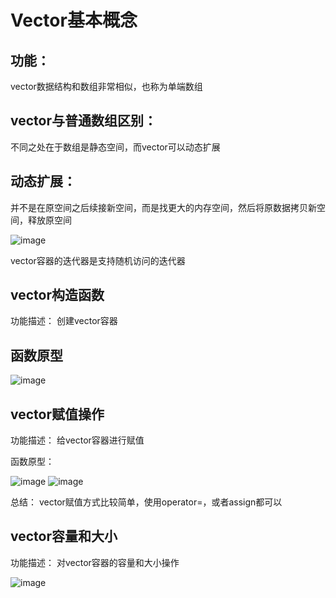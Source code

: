 
# Vector基本概念

## 功能：

vector数据结构和数组非常相似，也称为单端数组

## vector与普通数组区别：

不同之处在于数组是静态空间，而vector可以动态扩展

## 动态扩展：

并不是在原空间之后续接新空间，而是找更大的内存空间，然后将原数据拷贝新空间，释放原空间

![image](https://user-images.githubusercontent.com/38579506/128698360-76f6a637-4cd6-4520-a2c9-240087ffb816.png)

vector容器的迭代器是支持随机访问的迭代器

## vector构造函数

功能描述： 创建vector容器

## 函数原型

![image](https://user-images.githubusercontent.com/38579506/128698452-2b323200-b905-4819-a72e-f3d84208910e.png)

## vector赋值操作

功能描述： 给vector容器进行赋值

函数原型：

![image](https://user-images.githubusercontent.com/38579506/128700362-b1764d06-6964-4399-8b5b-c106945c0727.png)
![image](https://user-images.githubusercontent.com/38579506/128700379-dc1eb206-469a-4b9f-ba16-ecbcc3c54367.png)

总结： vector赋值方式比较简单，使用operator=，或者assign都可以

## vector容量和大小

功能描述： 对vector容器的容量和大小操作

![image](https://user-images.githubusercontent.com/38579506/128701310-abda8009-2558-4ed2-8237-9e5f64c8445a.png)


